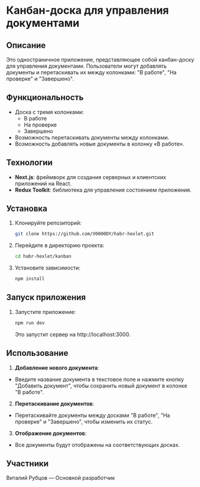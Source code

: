 # Канбан-доска для управления документами

## Описание
Это одностраничное приложение, представляющее собой канбан-доску для управления документами. Пользователи могут добавлять документы и перетаскивать их между колонками: "В работе", "На проверке" и "Завершено".

## Функциональность
- Доска с тремя колонками:
  - В работе
  - На проверке
  - Завершено
- Возможность перетаскивать документы между колонками.
- Возможность добавлять новые документы в колонку «В работе».

## Технологии
- **Next.js**: фреймворк для создания серверных и клиентских приложений на React.
- **Redux Toolkit**: библиотека для управления состоянием приложения.

## Установка

1. Клонируйте репозиторий:
   ```bash
   git clone https://github.com/V0000DY/habr-hexlet.git
   ```
2. Перейдите в директорию проекта:
    ```bash
    cd habr-hexlet/kanban
    ```
3. Установите зависимости:
    ```bash
    npm install
    ```
## Запуск приложения
1. Запустите приложение:
    ```bash
    npm run dev
    ```
    Это запустит сервер на http://localhost:3000.

## Использование

1. **Добавление нового документа**:
- Введите название документа в текстовое поле и нажмите кнопку "Добавить документ", чтобы сохранить новый документ в колонке "В работе".

2. **Перетаскивание документов**:
- Перетаскивайте документы между досками "В работе", "На проверке" и "Завершено", чтобы изменить их статус.

3. **Отображение документов**:
- Все документы будут отображены на соответствующих досках.

## Участники
Виталий Рубцов — Основной разработчик
